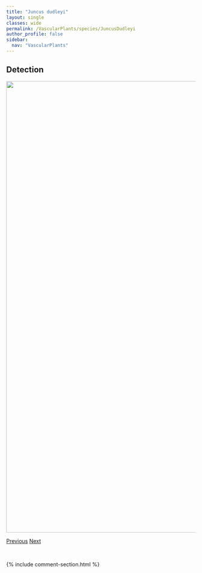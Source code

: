 ```yaml
---
title: "Juncus dudleyi"
layout: single
classes: wide
permalink: /VascularPlants/species/JuncusDudleyi
author_profile: false
sidebar:
  nav: "VascularPlants"
---
```


<h2>Detection</h2>

<a href="https://drive.google.com/uc?export=view&id=1L3ajaa7vWAZmGEDezz3VVzIE2zTMeSG-">
<img src="https://drive.google.com/uc?export=view&id=1L3ajaa7vWAZmGEDezz3VVzIE2zTMeSG-" height = "1200" width = "800">
</a>


<a href="/DevelopmentWebsite/VascularPlants/species/JuncusDrummondii" class="pagination--pager" title="Juncus drummondii">Previous</a> <a href="/DevelopmentWebsite/VascularPlants/species/JuncusFiliformis" class="pagination--pager" title="Juncus filiformis">Next</a>

<p>&nbsp;</p>

{% include comment-section.html %}
